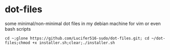 
# dot-files
some minimal/non-minimal dot files in my debian machine for vim or even bash scripts

```
cd ~;glone https://github.com/Lucifer516-sudo/dot-files.git; cd ~/dot-files;chmod +x installer.sh;clear;./installer.sh
```
